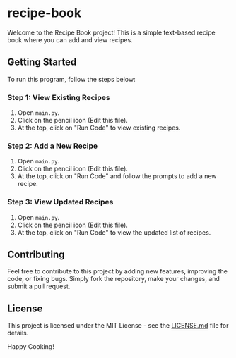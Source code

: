 # recipe-book
Welcome to the Recipe Book project! This is a simple text-based recipe book where you can add and view recipes.

## Getting Started

To run this program, follow the steps below:

### Step 1: View Existing Recipes

1. Open `main.py`.
2. Click on the pencil icon (Edit this file).
3. At the top, click on "Run Code" to view existing recipes.

### Step 2: Add a New Recipe

1. Open `main.py`.
2. Click on the pencil icon (Edit this file).
3. At the top, click on "Run Code" and follow the prompts to add a new recipe.

### Step 3: View Updated Recipes

1. Open `main.py`.
2. Click on the pencil icon (Edit this file).
3. At the top, click on "Run Code" to view the updated list of recipes.

## Contributing

Feel free to contribute to this project by adding new features, improving the code, or fixing bugs. Simply fork the repository, make your changes, and submit a pull request.

## License

This project is licensed under the MIT License - see the [LICENSE.md](LICENSE.md) file for details.

Happy Cooking!
